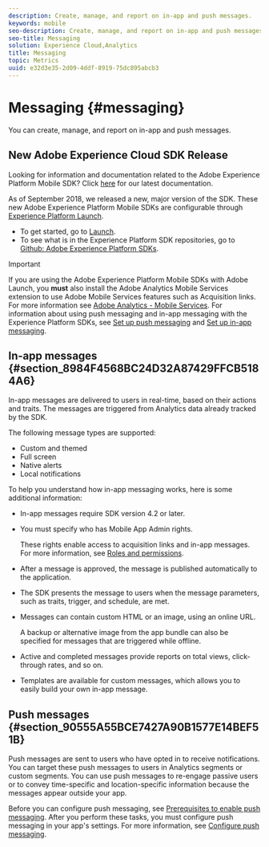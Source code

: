 ```yaml
---
description: Create, manage, and report on in-app and push messages.
keywords: mobile
seo-description: Create, manage, and report on in-app and push messages.
seo-title: Messaging
solution: Experience Cloud,Analytics
title: Messaging
topic: Metrics
uuid: e32d3e35-2d09-4ddf-8919-75dc895abcb3
---
```


# Messaging {#messaging}

You can create, manage, and report on in-app and push messages.

## New Adobe Experience Cloud SDK Release

Looking for information and documentation related to the Adobe Experience Platform Mobile SDK? Click [here](https://aep-sdks.gitbook.io/docs/) for our latest documentation.

As of September 2018, we released a new, major version of the SDK. These new Adobe Experience Platform Mobile SDKs are configurable through [Experience Platform Launch](https://www.adobe.com/experience-platform/launch.html).

* To get started, go to [Launch](https://launch.adobe.com/).
* To see what is in the Experience Platform SDK repositories, go to [Github: Adobe Experience Platform SDKs](https://github.com/Adobe-Marketing-Cloud/acp-sdks).

>[!IMPORTANT]
>
> If you are using the Adobe Experience Platform Mobile SDKs with Adobe Launch, you **must** also install the Adobe Analytics Mobile Services extension to use Adobe Mobile Services features such as Acquisition links. For more information see [Adobe Analytics - Mobile Services](https://aep-sdks.gitbook.io/docs/using-mobile-extensions/adobe-analytics-mobile-services). For information about using push messaging and in-app messaging with the Experience Platform SDKs, see [Set up push messaging](https://aep-sdks.gitbook.io/docs/using-mobile-extensions/adobe-analytics-mobile-services#set-up-push-messaging) and [Set up in-app messaging](https://aep-sdks.gitbook.io/docs/using-mobile-extensions/adobe-analytics-mobile-services#set-up-in-app-messaging).

## In-app messages {#section_8984F4568BC24D32A87429FFCB5184A6}

In-app messages are delivered to users in real-time, based on their actions and traits. The messages are triggered from Analytics data already tracked by the SDK.

The following message types are supported:

* Custom and themed 
* Full screen 
* Native alerts 
* Local notifications

To help you understand how in-app messaging works, here is some additional information:

* In-app messages require SDK version 4.2 or later. 
* You must specify who has Mobile App Admin rights.

  These rights enable access to acquisition links and in-app messages. For more information, see [Roles and permissions](/help/using/gs/c-mob-roles-and-permissions.md). 
* After a message is approved, the message is published automatically to the application. 
* The SDK presents the message to users when the message parameters, such as traits, trigger, and schedule, are met. 
* Messages can contain custom HTML or an image, using an online URL.

    A backup or alternative image from the app bundle can also be specified for messages that are triggered while offline. 
* Active and completed messages provide reports on total views, click-through rates, and so on. 
* Templates are available for custom messages, which allows you to easily build your own in-app message.

## Push messages {#section_90555A55BCE7427A90B1577E14BEF51B}

Push messages are sent to users who have opted in to receive notifications. You can target these push messages to users in Analytics segments or custom segments. You can use push messages to re-engage passive users or to convey time-specific and location-specific information because the messages appear outside your app.

Before you can configure push messaging, see [Prerequisites to enable push messaging](/help/using/c-manage-app-settings/c-mob-confg-app/configure-push-messaging/prerequisites-push-messaging.md). After you perform these tasks, you must configure push messaging in your app's settings. For more information, see [Configure push messaging](/help/using/c-manage-app-settings/c-mob-confg-app/configure-push-messaging/configure-push-messaging.md).
